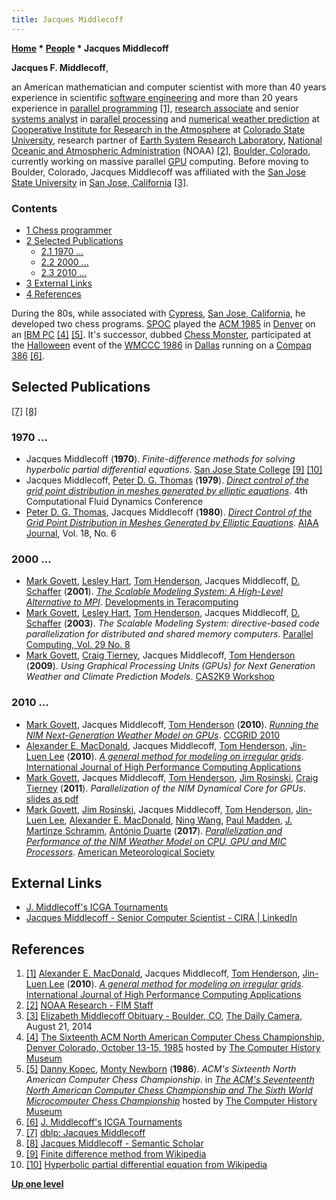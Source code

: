 ```yaml
---
title: Jacques Middlecoff
---
```

**[Home](Home "Home") \* [People](People "People") \* Jacques Middlecoff**


**Jacques F. Middlecoff**,  

an American mathematician and computer scientist with more than 40 years experience in scientific [software engineering](https://en.wikipedia.org/wiki/Software_engineering) and more than 20 years experience in [parallel programming](https://en.wikipedia.org/wiki/Parallel_computing) <a id="cite-note-1" href="#cite-ref-1">[1]</a>, [research associate](https://en.wikipedia.org/wiki/Research_associate) and senior [systems analyst](https://en.wikipedia.org/wiki/Systems_analyst) in [parallel processing](https://en.wikipedia.org/wiki/Parallel_processing) and [numerical weather prediction](https://en.wikipedia.org/wiki/Numerical_weather_prediction) at [Cooperative Institute for Research in the Atmosphere](https://en.wikipedia.org/wiki/Cooperative_Institute_for_Research_in_the_Atmosphere) at [Colorado State University](https://en.wikipedia.org/wiki/Colorado_State_University), research partner of [Earth System Research Laboratory](https://en.wikipedia.org/wiki/Earth_System_Research_Laboratory), [National Oceanic and Atmospheric Administration](https://en.wikipedia.org/wiki/National_Oceanic_and_Atmospheric_Administration) (NOAA) <a id="cite-note-2" href="#cite-ref-2">[2]</a>, [Boulder, Colorado](https://en.wikipedia.org/wiki/Boulder,_Colorado), currently working on massive parallel [GPU](GPU "GPU") computing. Before moving to Boulder, Colorado, Jacques Middlecoff was affiliated with the [San Jose State University](https://en.wikipedia.org/wiki/San_Jose_State_University) in [San Jose, California](https://en.wikipedia.org/wiki/San_Jose,_California) <a id="cite-note-3" href="#cite-ref-3">[3]</a>.



### Contents


* [1 Chess programmer](#chess-programmer)
* [2 Selected Publications](#selected-publications)
	+ [2.1 1970 ...](#1970-...)
	+ [2.2 2000 ...](#2000-...)
	+ [2.3 2010 ...](#2010-...)
* [3 External Links](#external-links)
* [4 References](#references)






During the 80s, while associated with [Cypress](https://en.wikipedia.org/wiki/Cypress_Semiconductor), [San Jose, California](https://en.wikipedia.org/wiki/San_Jose,_California), he developed two chess programs. [SPOC](SPOC "SPOC") played the [ACM 1985](ACM_1985 "ACM 1985") in [Denver](https://en.wikipedia.org/wiki/Denver%2C_Colorado) on an [IBM PC](IBM_PC "IBM PC") <a id="cite-note-4" href="#cite-ref-4">[4]</a> <a id="cite-note-5" href="#cite-ref-5">[5]</a>. It's successor, dubbed [Chess Monster](Chess_Monster "Chess Monster"), participated at the [Halloween](https://en.wikipedia.org/wiki/Halloween) event of the [WMCCC 1986](WMCCC_1986 "WMCCC 1986") in [Dallas](https://en.wikipedia.org/wiki/Dallas) running on a [Compaq 386](https://en.wikipedia.org/wiki/Compaq#Compaq_DeskPro_386) <a id="cite-note-6" href="#cite-ref-6">[6]</a>.



## Selected Publications


<a id="cite-note-7" href="#cite-ref-7">[7]</a> <a id="cite-note-8" href="#cite-ref-8">[8]</a>



### 1970 ...


* Jacques Middlecoff (**1970**). *Finite-difference methods for solving hyperbolic partial differential equations*. [San Jose State College](https://en.wikipedia.org/wiki/San_Jose_State_University) <a id="cite-note-9" href="#cite-ref-9">[9]</a> <a id="cite-note-10" href="#cite-ref-10">[10]</a>
* Jacques Middlecoff, [Peter D. G. Thomas](https://www.semanticscholar.org/author/Peter-D.-G.-Thomas/72372859) (**1979**). *[Direct control of the grid point distribution in meshes generated by elliptic equations](https://www.semanticscholar.org/paper/Direct-control-of-the-grid-point-distribution-in-by-Middlecoff-Thomas/ff020329d379ee8a4601e8d6f5ae39ee5b923ab7)*. 4th Computational Fluid Dynamics Conference
* [Peter D. G. Thomas](https://www.semanticscholar.org/author/Peter-D.-G.-Thomas/72372859), Jacques Middlecoff (**1980**). *[Direct Control of the Grid Point Distribution in Meshes Generated by Elliptic Equations](https://www.semanticscholar.org/paper/Direct-Control-of-the-Grid-Point-Distribution-in-by-Thomas-Middlecoff/c33098027ed70a73eb372474b610f9c119bdf041)*. [AIAA Journal](https://en.wikipedia.org/wiki/AIAA_Journal), Vol. 18, No. 6


### 2000 ...


* [Mark Govett](https://github.com/markgovett), [Lesley Hart](https://dblp.org/pers/hd/h/Hart:Leslie), [Tom Henderson](https://www.researchgate.net/profile/Tom_Henderson4), Jacques Middlecoff, [D. Schaffer](https://dblp.org/pers/hd/s/Schaffer:D=) (**2001**). *[The Scalable Modeling System: A High-Level Alternative to MPI](https://www.semanticscholar.org/paper/THE-SCALABLE-MODELING-SYSTEM%3A-A-HIGH-LEVEL-TO-MPI-Govett-Middlecoff/9d976dfeb25cbb7509fe9250a1dc799b05ec833b)*. [Developments in Teracomputing](https://www.ebooks.com/en-us/1681031/developments-in-teracomputing/walter-zwieflhofer-norbert-kreitz/)
* [Mark Govett](https://github.com/markgovett), [Lesley Hart](https://dblp.org/pers/hd/h/Hart:Leslie), [Tom Henderson](https://www.researchgate.net/profile/Tom_Henderson4), Jacques Middlecoff, [D. Schaffer](https://dblp.org/pers/hd/s/Schaffer:D=) (**2003**). *The Scalable Modeling System: directive-based code parallelization for distributed and shared memory computers*. [Parallel Computing, Vol. 29 No. 8](https://dblp.org/db/journals/pc/pc29.html)
* [Mark Govett](https://github.com/markgovett), [Craig Tierney](https://www.linkedin.com/in/craig-tierney-9568545), Jacques Middlecoff, [Tom Henderson](https://www.researchgate.net/profile/Tom_Henderson4) (**2009**). *Using Graphical Processing Units (GPUs) for Next Generation Weather and Climate Prediction Models*. [CAS2K9 Workshop](http://www.cisl.ucar.edu/dir/CAS2K9/)


### 2010 ...


* [Mark Govett](https://github.com/markgovett), Jacques Middlecoff, [Tom Henderson](https://www.researchgate.net/profile/Tom_Henderson4) (**2010**). *[Running the NIM Next-Generation Weather Model on GPUs](http://dl.acm.org/citation.cfm?id=1845128)*. [CCGRID 2010](http://www.informatik.uni-trier.de/~ley/db/conf/ccgrid/ccgrid2010.html#GovettMH10)
* [Alexander E. MacDonald](https://dblp.org/pers/hd/m/MacDonald:Alexander_E=), Jacques Middlecoff, [Tom Henderson](https://www.researchgate.net/profile/Tom_Henderson4), [Jin-Luen Lee](https://dblp.org/pers/hd/l/Lee:Jin=Luen) (**2010**). *[A general method for modeling on irregular grids](https://journals.sagepub.com/doi/abs/10.1177/1094342010385019)*. [International Journal of High Performance Computing Applications](https://en.wikipedia.org/wiki/International_Journal_of_High_Performance_Computing_Applications)
* [Mark Govett](https://github.com/markgovett), Jacques Middlecoff, [Tom Henderson](https://www.researchgate.net/profile/Tom_Henderson4), [Jim Rosinski](https://cug.org/5-publications/proceedings_attendee_lists/CUG09CD/S09_Proceedings/pages/authors/11-15Wednesday/12A-Rosinski/Rosinski-paper.html), [Craig Tierney](https://www.linkedin.com/in/craig-tierney-9568545) (**2011**). *Parallelization of the NIM Dynamical Core for GPUs*. [slides as pdf](https://is.enes.org/archive-1/archive/documents/Govett.pdf)
* [Mark Govett](https://github.com/markgovett), [Jim Rosinski](https://cug.org/5-publications/proceedings_attendee_lists/CUG09CD/S09_Proceedings/pages/authors/11-15Wednesday/12A-Rosinski/Rosinski-paper.html), Jacques Middlecoff, [Tom Henderson](https://www.researchgate.net/profile/Tom_Henderson4), [Jin-Luen Lee](https://dblp.org/pers/hd/l/Lee:Jin=Luen), [Alexander E. MacDonald](https://dblp.org/pers/hd/m/MacDonald:Alexander_E=), [Ning Wang](https://www.researchgate.net/scientific-contributions/2055367490_Ning_Wang), [Paul Madden](https://www.researchgate.net/scientific-contributions/75150212_Paul_Madden), [J. Martinze Schramm](https://www.researchgate.net/profile/Jan_Martinez_Schramm), [António Duarte](https://www.semanticscholar.org/author/Ant%C3%B3nio-Duarte/1759981) (**2017**). *[Parallelization and Performance of the NIM Weather Model on CPU, GPU and MIC Processors](https://journals.ametsoc.org/doi/10.1175/BAMS-D-15-00278.1)*. [American Meteorological Society](https://en.wikipedia.org/wiki/American_Meteorological_Society)


## External Links


* [J. Middlecoff's ICGA Tournaments](https://www.game-ai-forum.org/icga-tournaments/person.php?id=472)
* [Jacques Middlecoff - Senior Computer Scientist - CIRA | LinkedIn](https://www.linkedin.com/in/jacques-middlecoff-91b4625b)


## References


1. <a id="cite-ref-1" href="#cite-note-1">[1]</a> [Alexander E. MacDonald](https://dblp.org/pers/hd/m/MacDonald:Alexander_E=), Jacques Middlecoff, [Tom Henderson](https://www.researchgate.net/profile/Tom_Henderson4), [Jin-Luen Lee](https://dblp.org/pers/hd/l/Lee:Jin=Luen) (**2010**). *[A general method for modeling on irregular grids](https://journals.sagepub.com/doi/abs/10.1177/1094342010385019)*. [International Journal of High Performance Computing Applications](https://en.wikipedia.org/wiki/International_Journal_of_High_Performance_Computing_Applications)
2. <a id="cite-ref-2" href="#cite-note-2">[2]</a> [NOAA Research - FIM Staff](https://fim.noaa.gov/fimStaff.html)
3. <a id="cite-ref-3" href="#cite-note-3">[3]</a> [Elizabeth Middlecoff Obituary - Boulder, CO](https://www.legacy.com/obituaries/dailycamera/obituary.aspx?n=elizabeth-middlecoff&pid=172187366), [The Daily Camera](https://en.wikipedia.org/wiki/Daily_Camera), August 21, 2014
4. <a id="cite-ref-4" href="#cite-note-4">[4]</a> [The Sixteenth ACM North American Computer Chess Championship, Denver Colorado, October 13-15, 1985](https://www.computerhistory.org/chess/doc-431614f6cef27/) hosted by [The Computer History Museum](The_Computer_History_Museum "The Computer History Museum")
5. <a id="cite-ref-5" href="#cite-note-5">[5]</a> [Danny Kopec](Danny_Kopec "Danny Kopec"), [Monty Newborn](Monroe_Newborn "Monroe Newborn") (**1986**). *ACM's Sixteenth North American Computer Chess Championship*. in *[The ACM's Seventeenth North American Computer Chess Championship and The Sixth World Microcomputer Chess Championship](https://www.computerhistory.org/chess/doc-431614f6ca4a7/)* hosted by [The Computer History Museum](The_Computer_History_Museum "The Computer History Museum")
6. <a id="cite-ref-6" href="#cite-note-6">[6]</a> [J. Middlecoff's ICGA Tournaments](https://www.game-ai-forum.org/icga-tournaments/person.php?id=472)
7. <a id="cite-ref-7" href="#cite-note-7">[7]</a> [dblp: Jacques Middlecoff](https://dblp.org/pers/hd/m/Middlecoff:Jacques)
8. <a id="cite-ref-8" href="#cite-note-8">[8]</a> [Jacques Middlecoff - Semantic Scholar](https://www.semanticscholar.org/author/Jacques-Middlecoff/2623231)
9. <a id="cite-ref-9" href="#cite-note-9">[9]</a> [Finite difference method from Wikipedia](https://en.wikipedia.org/wiki/Finite_difference_method)
10. <a id="cite-ref-10" href="#cite-note-10">[10]</a> [Hyperbolic partial differential equation from Wikipedia](https://en.wikipedia.org/wiki/Hyperbolic_partial_differential_equation)

**[Up one level](People "People")**







 
